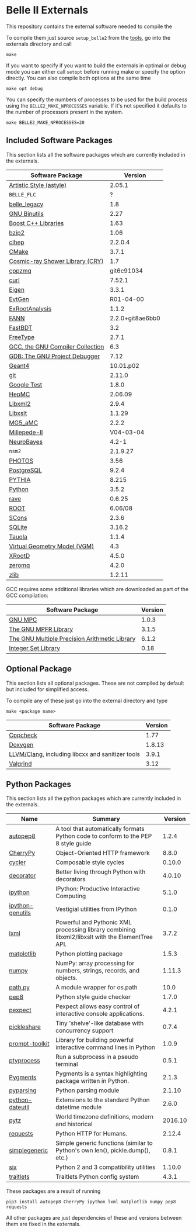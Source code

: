 Belle II Externals
==================

This repository contains the external software needed to compile the 

To compile them just source `setup_belle2` from the
[tools](https://stash.desy.de/projects/B2/repos/tools/), go into the externals
directory and call

    make

If you want to specify if you want to build the externals in optimal or debug
mode you can either call `setopt` before running make or specify the option
directly. You can also compile both options at the same time

    make opt debug

You can specify the numbers of processes to be used for the build process using
the `BELLE2_MAKE_NPROCESSES` variable. If it's not specified it defaults to the
number of processors present in the system.

    make BELLE2_MAKE_NPROCESSES=20


Included Software Packages
--------------------------

This section lists all the software packages which are currently included in
the externals. 

| Software Package                                                             | Version          |
|------------------------------------------------------------------------------|------------------|
| [Artistic Style (astyle)](http://astyle.sourceforge.net/)                    | 2.05.1           |
| `BELLE_FLC`                                                                  | ?                |
| [belle\_legacy](https://stash.desy.de/projects/B2G/repos/belle_legacy/)      | 1.8              |
| [GNU Binutils](https://www.gnu.org/software/binutils/)                       | 2.27             |
| [Boost C++ Libraries](http://www.boost.org/)                                 | 1.63             |
| [bzip2](http://www.bzip.org/)                                                | 1.06             |
| [clhep](http://proj-clhep.web.cern.ch/proj-clhep/)                           | 2.2.0.4          |
| [CMake](https://cmake.org/)                                                  | 3.7.1            |
| [Cosmic-ray Shower Library (CRY)](http://nuclear.llnl.gov/simulation/)       | 1.7              |
| [cppzmq](https://github.com/zeromq/cppzmq)                                   | git6c91034       |
| [curl](https://curl.haxx.se/)                                                | 7.52.1           |
| [Eigen](http://eigen.tuxfamily.org/)                                         | 3.3.1            |
| [EvtGen](http://evtgen.warwick.ac.uk/)                                       | R01-04-00        |
| [ExRootAnalysis](http://madgraph.hep.uiuc.edu/Downloads/ExRootAnalysis/)     | 1.1.2            |
| [FANN](http://leenissen.dk/fann/wp/)                                         | 2.2.0+git8ae6bb0 |
| [FastBDT](https://github.com/thomaskeck/FastBDT)                             | 3.2              |
| [FreeType](http://www.freetype.org/)                                         | 2.7.1            |
| [GCC, the GNU Compiler Collection](https://gcc.gnu.org/)                     | 6.3              |
| [GDB: The GNU Project Debugger](https://www.gnu.org/software/gdb/)           | 7.12             |
| [Geant4](http://geant4.web.cern.ch/geant4/)                                  | 10.01.p02        |
| [git](https://git-scm.com/)                                                  | 2.11.0           |
| [Google Test](https://github.com/google/googletest)                          | 1.8.0            |
| [HepMC](http://lcgapp.cern.ch/project/simu/HepMC/)                           | 2.06.09          |
| [Libxml2](http://www.xmlsoft.org)                                            | 2.9.4            |
| [Libxslt](http://xmlsoft.org/libxslt/)                                       | 1.1.29           |
| [MG5\_aMC](https://launchpad.net/mg5amcnlo)                                  | 2.2.2            |
| [Millepede-II](http://www.desy.de/~kleinwrt/MP2/doc/html/index.html)         | V04-03-04        |
| [NeuroBayes](http://neurobayes.phi-t.de/)                                    | 4.2-1            |
| `nsm2`                                                                       | 2.1.9.27         |
| [PHOTOS](http://photospp.web.cern.ch/photospp/)                              | 3.56             |
| [PostgreSQL](http://www.postgresql.org/)                                     | 9.2.4            |
| [PYTHIA](http://home.thep.lu.se/~torbjorn/Pythia.html)                       | 8.215            |
| [Python](https://www.python.org/)                                            | 3.5.2            |
| [rave](https://github.com/rave-package/rave)                                 | 0.6.25           |
| [ROOT](https://root.cern.ch/)                                                | 6.06/08          |
| [SCons](http://scons.org/)                                                   | 2.3.6            |
| [SQLite](https://www.sqlite.org/)                                            | 3.16.2           |
| [Tauola](http://tauolapp.web.cern.ch/tauolapp/)                              | 1.1.4            |
| [Virtual Geometry Model (VGM)](http://ivana.home.cern.ch/ivana/VGM.html)     | 4.3              |
| [XRootD](http://xrootd.org/)                                                 | 4.5.0            |
| [zeromq](http://www.zeromq.org/)                                             | 4.2.0            |
| [zlib](http://www.zlib.net/)                                                 | 1.2.11           |

GCC requires some additional libraries which are downloaded as part of the GCC compilation:

| Software Package                                                             | Version          |
|------------------------------------------------------------------------------|------------------|
| [GNU MPC](http://www.multiprecision.org/)                                    | 1.0.3            |
| [The GNU MPFR Library](http://www.mpfr.org/)                                 | 3.1.5            |
| [The GNU Multiple Precision Arithmetic Library](https://gmplib.org/)         | 6.1.2            |
| [Integer Set Library](http://isl.gforge.inria.fr/)                           | 0.18             |

Optional Package
----------------

This section lists all optional packages. These are not compiled by default but
included for simplified access.

To compile any of these just go into the external directory and type

    make <package name>

| Software Package                                                             | Version          |
|------------------------------------------------------------------------------|------------------|
| [Cppcheck](http://cppcheck.sourceforge.net/)                                 | 1.77             |
| [Doxygen](http://www.doxygen.org)                                            | 1.8.13           |
| [LLVM/Clang](http://llvm.org/), including libcxx and sanitizer tools         | 3.9.1            |
| [Valgrind](http://valgrind.org/)                                             | 3.12             |


Python Packages
---------------

This section lists all the python packages which are currently included in the
externals.

| Name                                                              | Summary                                                                                          | Version |
|-------------------------------------------------------------------|--------------------------------------------------------------------------------------------------|---------|
| [autopep8](https://pypi.python.org/pypi/autopep8)                 | A tool that automatically formats Python code to conform to the PEP 8 style guide                | 1.2.4   |
| [CherryPy](https://pypi.python.org/pypi/CherryPy)                 | Object-Oriented HTTP framework                                                                   | 8.8.0   |
| [cycler](https://pypi.python.org/pypi/cycler)                     | Composable style cycles                                                                          | 0.10.0  |
| [decorator](https://pypi.python.org/pypi/decorator)               | Better living through Python with decorators                                                     | 4.0.10  |
| [ipython](https://pypi.python.org/pypi/ipython)                   | IPython: Productive Interactive Computing                                                        | 5.1.0   |
| [ipython-genutils](https://pypi.python.org/pypi/ipython-genutils) | Vestigial utilities from IPython                                                                 | 0.1.0   |
| [lxml](https://pypi.python.org/pypi/lxml)                         | Powerful and Pythonic XML processing library combining libxml2/libxslt with the ElementTree API. | 3.7.2   |
| [matplotlib](https://pypi.python.org/pypi/matplotlib)             | Python plotting package                                                                          | 1.5.3   |
| [numpy](https://pypi.python.org/pypi/numpy)                       | NumPy: array processing for numbers, strings, records, and objects.                              | 1.11.3  |
| [path.py](https://pypi.python.org/pypi/path.py)                   | A module wrapper for os.path                                                                     | 10.0    |
| [pep8](https://pypi.python.org/pypi/pep8)                         | Python style guide checker                                                                       | 1.7.0   |
| [pexpect](https://pypi.python.org/pypi/pexpect)                   | Pexpect allows easy control of interactive console applications.                                 | 4.2.1   |
| [pickleshare](https://pypi.python.org/pypi/pickleshare)           | Tiny 'shelve'-like database with concurrency support                                             | 0.7.4   |
| [prompt-toolkit](https://pypi.python.org/pypi/prompt-toolkit)     | Library for building powerful interactive command lines in Python                                | 1.0.9   |
| [ptyprocess](https://pypi.python.org/pypi/ptyprocess)             | Run a subprocess in a pseudo terminal                                                            | 0.5.1   |
| [Pygments](https://pypi.python.org/pypi/Pygments)                 | Pygments is a syntax highlighting package written in Python.                                     | 2.1.3   |
| [pyparsing](https://pypi.python.org/pypi/pyparsing)               | Python parsing module                                                                            | 2.1.10  |
| [python-dateutil](https://pypi.python.org/pypi/python-dateutil)   | Extensions to the standard Python datetime module                                                | 2.6.0   |
| [pytz](https://pypi.python.org/pypi/pytz)                         | World timezone definitions, modern and historical                                                | 2016.10 |
| [requests](https://pypi.python.org/pypi/requests)                 | Python HTTP for Humans.                                                                          | 2.12.4  |
| [simplegeneric](https://pypi.python.org/pypi/simplegeneric)       | Simple generic functions (similar to Python's own len(), pickle.dump(), etc.)                    | 0.8.1   |
| [six](https://pypi.python.org/pypi/six)                           | Python 2 and 3 compatibility utilities                                                           | 1.10.0  |
| [traitlets](https://pypi.python.org/pypi/traitlets)               | Traitlets Python config system                                                                   | 4.3.1   |

These packages are a result of running

    pip3 install autopep8 CherryPy ipython lxml matplotlib numpy pep8 requests

All other packages are just dependencies of these and versions between them are
fixed in the externals.
